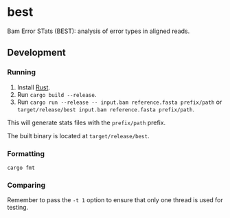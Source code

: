 # best
Bam Error STats (BEST): analysis of error types in aligned reads.

## Development
### Running
1. Install [Rust](https://www.rust-lang.org/tools/install).
2. Run `cargo build --release`.
3. Run `cargo run --release -- input.bam reference.fasta prefix/path` or
`target/release/best input.bam reference.fasta prefix/path`.

This will generate stats files with the `prefix/path` prefix.

The built binary is located at `target/release/best`.

### Formatting
```
cargo fmt
```

### Comparing
Remember to pass the `-t 1` option to ensure that only one thread is used for
testing.
